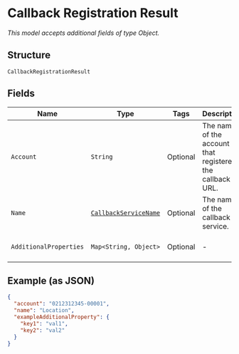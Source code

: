 
# Callback Registration Result

*This model accepts additional fields of type Object.*

## Structure

`CallbackRegistrationResult`

## Fields

| Name | Type | Tags | Description | Getter | Setter |
|  --- | --- | --- | --- | --- | --- |
| `Account` | `String` | Optional | The name of the account that registered the callback URL. | String getAccount() | setAccount(String account) |
| `Name` | [`CallbackServiceName`](../../doc/models/callback-service-name.md) | Optional | The name of the callback service. | CallbackServiceName getName() | setName(CallbackServiceName name) |
| `AdditionalProperties` | `Map<String, Object>` | Optional | - | Object getAdditionalProperty(String key) | additionalProperty(String key, Object value) |

## Example (as JSON)

```json
{
  "account": "0212312345-00001",
  "name": "Location",
  "exampleAdditionalProperty": {
    "key1": "val1",
    "key2": "val2"
  }
}
```

